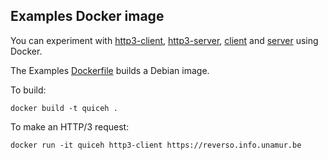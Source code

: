 Examples Docker image
---------------------
You can experiment with [http3-client](http3-client.rs),
[http3-server](http3-server.rs), [client](client.rs) and [server](server.rs)
using Docker.

The Examples [Dockerfile](Dockerfile) builds a Debian image.

To build:

```
docker build -t quiceh .
```

To make an HTTP/3 request:

```
docker run -it quiceh http3-client https://reverso.info.unamur.be
```
